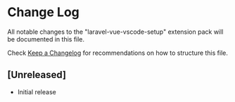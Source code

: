 # Change Log

All notable changes to the "laravel-vue-vscode-setup" extension pack will be documented in this file.

Check [Keep a Changelog](http://keepachangelog.com/) for recommendations on how to structure this file.

## [Unreleased]

- Initial release
